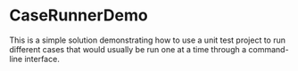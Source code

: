 # CaseRunnerDemo
This is a simple solution demonstrating how to use a unit test project to run different cases that would usually be run one at a time through a command-line interface.
